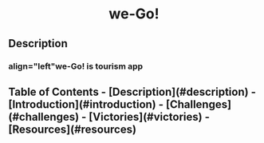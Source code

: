 
<h1 align="center">we-Go!</h1>

<h2>Description</h2>
<h3> align="left"we-Go! is tourism app</h3>

<h2>Table of Contents
- [Description](#description)
- [Introduction](#introduction)
- [Challenges](#challenges)
- [Victories](#victories)
- [Resources](#resources)


